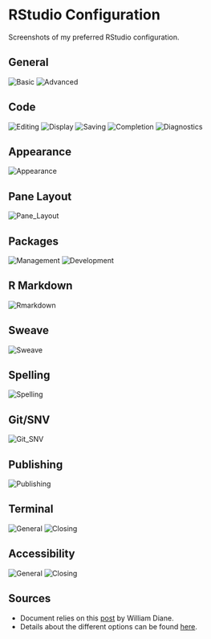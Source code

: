 RStudio Configuration
================

Screenshots of my preferred RStudio configuration.

## General

![Basic](img/rstudio_configuration_general_basic.PNG)
![Advanced](img/rstudio_configuration_general_advanced.PNG)

## Code

![Editing](img/rstudio_configuration_code_editing.PNG)
![Display](img/rstudio_configuration_code_display.PNG)
![Saving](img/rstudio_configuration_code_saving.PNG)
![Completion](img/rstudio_configuration_code_completion.PNG)
![Diagnostics](img/rstudio_configuration_code_diagnostics.PNG)

## Appearance

![Appearance](img/rstudio_configuration_appearance.PNG)

## Pane Layout

![Pane\_Layout](img/rstudio_configuration_panelayout.PNG)

## Packages

![Management](img/rstudio_configuration_packages_management.PNG)
![Development](img/rstudio_configuration_packages_development.PNG)

## R Markdown

![Rmarkdown](img/rstudio_configuration_rmarkdown.PNG)

## Sweave

![Sweave](img/rstudio_configuration_sweave.PNG)

## Spelling

![Spelling](img/rstudio_configuration_spelling.PNG)

## Git/SNV

![Git\_SNV](img/rstudio_configuration_gitsvn.PNG)

## Publishing

![Publishing](img/rstudio_configuration_publishing.PNG)

## Terminal

![General](img/rstudio_configuration_terminal_general.PNG)
![Closing](img/rstudio_configuration_terminal_closing.PNG)

## Accessibility

![General](img/rstudio_configuration_accessibility_general.PNG)
![Closing](img/rstudio_configuration_accessibility_announcements.PNG)

## Sources

  - Document relies on this
    [post](https://drdoane.com/my-rstudio-configuration/) by William
    Diane.
  - Details about the different options can be found
    [here](https://support.rstudio.com/hc/en-us/articles/200549016-Customizing-RStudio).
